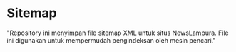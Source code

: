 # Sitemap
"Repository ini menyimpan file sitemap XML untuk situs NewsLampura. File ini digunakan untuk mempermudah pengindeksan oleh mesin pencari."
